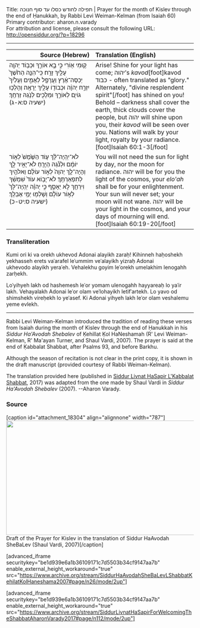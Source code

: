 <html>
<head></head>
<body>
Title: תפילה לחודש כסלו עד סוף חנוכה | Prayer for the month of Kislev through the end of Ḥanukkah, by Rabbi Levi Weiman-Kelman (from Isaiah 60)<br />
Primary contributor: aharon.n.varady<br />
For attribution and license, please consult the following URL: <a href="http://opensiddur.org/?p=18296">http://opensiddur.org/?p=18296</a>
<p />
<hr />

<table style="margin-left: auto;margin-right: auto;" class="draggable">
<thead><tr><th id="x" style="text-align: right;">Source (Hebrew)</th><th style="text-align: left;">Translation (English)</th></tr></thead>
<tbody>
<tr>
<td style="vertical-align:top;" width="46%">
<div class="liturgy"><span lang="he">
ק֥וּמִי א֖וֹרִי כִּ֣י בָ֣א אוֹרֵ֑ךְ 
וּכְב֥וֹד יְהוָ֖ה עָלַ֥יִךְ זָרָֽח׃
כִּֽי־הִנֵּ֤ה הַחֹ֙שֶׁךְ֙ יְכַסֶּה־אֶ֔רֶץ 
וַעֲרָפֶ֖ל לְאֻמִּ֑ים 
וְעָלַ֙יִךְ֙ יִזְרַ֣ח יְהוָ֔ה 
וּכְבוֹד֖וֹ עָלַ֥יִךְ יֵרָאֶֽה׃
וְהָלְכ֥וּ גוֹיִ֖ם לְאוֹרֵ֑ךְ 
וּמְלָכִ֖ים לְנֹ֥גַהּ זַרְחֵֽךְ׃ <span class="citation">(ישעיה ס:א-ג)</span>
</span></div></td>

<td style="vertical-align:top;"><div class="english">
Arise! Shine for your light has come; 
   <span class="hebrew">יהוה</span>’s <em>kavod</em>[foot]kavod כבוד - often translated as "glory." Alternately, "divine resplendent spirit"[/foot] has shined on you!
Behold – darkness shall cover the earth, 
   thick clouds cover the people,
   but <span class="hebrew">יהוה</span> will shine upon you, 
   their <em>kavod</em> will be seen over you.
Nations will walk by your light, 
   royalty by your radiance.[foot]Isaiah 60:1-3[/foot]
</div></td></tr>


<tr><td style="vertical-align:top;" width="46%">
<div class="liturgy"><span lang="he">
לֹא־יִֽהְיֶה־לָּ֨ךְ ע֤וֹד 
הַשֶּׁ֙מֶשׁ֙ לְא֣וֹר יוֹמָ֔ם 
וּלְנֹ֕גַהּ הַיָּרֵ֖חַ לֹא־יָאִ֣יר לָ֑ךְ 
וְהָיָה־לָ֤ךְ יְהוָה֙ לְא֣וֹר עוֹלָ֔ם 
וֵאלֹהַ֖יִךְ לְתִפְאַרְתֵּֽךְ׃
לֹא־יָב֥וֹא עוֹד֙ שִׁמְשֵׁ֔ךְ 
וִירֵחֵ֖ךְ לֹ֣א יֵאָסֵ֑ף 
כִּ֣י יְהוָ֗ה יִֽהְיֶה־לָּךְ֙ לְא֣וֹר עוֹלָ֔ם 
וְשָׁלְמ֖וּ יְמֵ֥י אֶבְלֵֽךְ׃ <span class="citation">(ישעיה ס:יט-כ)</span>
</span></div></td>

<td style="vertical-align:top;"><div class="english">
You will not need 
   the sun for light by day, 
   nor the moon for radiance. 
<span class="hebrew">יהוה</span> will be for you the light of the cosmos, 
  your <em>elo'ah</em> shall be for your enlightenment.
Your sun will never set; 
   your moon will not wane.
<span class="hebrew">יהוה</span> will be your light in the cosmos, 
   and your days of mourning will end.[foot]Isaiah 60:19-20[/foot]
   </div>
</td></tr></tbody></table>

<h3>Transliteration</h3>

Kumi ori ki va orekh 
ukhevod Adonai alayikh zaraḥ!
Kihinneh haḥoshekh yekhasseh erets 
vaˈarafel leˈummim 
veˈalayikh yizraḥ Adonai<br />
ukhevodo alayikh yeraˈeh.
Vehalekhu goyim leˈorekh 
umelakhim lenogahh zarḥekh.

Loˈyihyeh lakh od 
hashemesh leˈor yomam 
ulenogahh hayyareaḥ lo yaˈir lakh. 
Vehayalakh Adonai leˈor olam 
veˈlohayikh letifˈartekh.
Lo yavo od shimshekh 
vireḥekh lo yeˈasef.
Ki Adonai yihyeh lakh leˈor olam 
veshalemu yeme evlekh.

<hr />

Rabbi Levi Weiman-Kelman introduced the tradition of reading these verses from Isaiah during the month of Kislev through the end of Ḥanukkah in his <em>Siddur Ha'Avodah Shebalev</em> of Ḳehillat Ḳol HaNeshamah (R' Levi Weiman-Kelman, R' Ma'ayan Turner, and Shaul Vardi, 2007). The prayer is said  at the end of Ḳabbalat Shabbat, after Psalms 93, and before Barkhu.

Although the season of recitation is not clear in the print copy, it is shown in the draft manuscript (provided courtesy of Rabbi Weiman-Kelman).

The translation provided here (published in <a href="https://opensiddur.org/compilations/siddurim/siddur-livnat-hasapir-lkabbalat-shabbat-friday-night-siddur/">Siddur Livnat HaSapir L'Kabbalat Shabbat</a>, 2017) was adapted from the one made by Shaul Vardi in <em>Siddur Ha'Avodah Shebalev</em> (2007). --Aharon Varady.

<h3>Source</h3>

[caption id="attachment_18304" align="alignnone" width="787"]<a href="https://opensiddur.org/wp-content/uploads/2017/11/prayer-for-kislev-draft.jpg"><img src="https://opensiddur.org/wp-content/uploads/2017/11/prayer-for-kislev-draft.jpg" alt="" width="787" height="307" class="size-full wp-image-18304" /></a> Draft of the Prayer for Kislev in the translation of Siddur HaAvodah SheBaLev (Shaul Vardi, 2007)[/caption]

[advanced_iframe securitykey="be1d939e6a1b36109171c7d5503b34cf9147aa7b" enable_external_height_workaround="true" src="https://www.archive.org/stream/SiddurHaAvodahSheBaLevLShabbatKehilatKolHaneshama2007#page/n26/mode/2up"]

[advanced_iframe securitykey="be1d939e6a1b36109171c7d5503b34cf9147aa7b" enable_external_height_workaround="true" src="https://www.archive.org/stream/SiddurLivnatHaSapirForWelcomingTheShabbatAharonVarady2017#page/n112/mode/2up"]
</body>
</html>